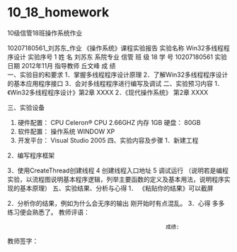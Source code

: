 ﻿10_18_homework
==============
10级信管18班操作系统作业

10207180561_刘苏东_作业
《操作系统》课程实验报告
实验名称	Win32多线程程序设计	实验序号	1
姓    名	刘苏东	系院专业	信管	班    级	18	学    号	10207180561
实验日期	2012年11月	指导教师	丘文峰	成    绩	
一、实验目的和要求
1．掌握多线程程序设计原理
2．了解Win32多线程程序设计的基本应用程序接口
3．会对多线程程序进行编写及调试
二、实验预习内容
1．《Win32多线程程序设计》第2章 XXXX
2．《现代操作系统》 第2章  XXXX

三、实验设备
1. 硬件配置： CPU Celeron® CPU 2.66GHZ
              内存 1GB
              硬盘： 80GB
2. 软件配置： 操作系统 WINDOW XP
3. 开发平台： Visual Studio 2005
四、实验内容及步骤
1．新建工程

2．编写程序框架

3．使用CreateThread创建线程
4  创建线程入口地址
5  调试运行
（说明若是编程实验，以流程图说明基本程序逻辑，列举主要函数的定义及基本用法，说明程序实现的基本原理）
五、实验结果、分析与心得
1． 《粘贴你的结果》可以截屏
     
         

2．分析你的结果，例如为什么会无序的输出
  刚开始时有点混乱。
3．心得
多多练习便会熟悉了。
教师评语：




                                                      成绩:            

教师签字：                   

